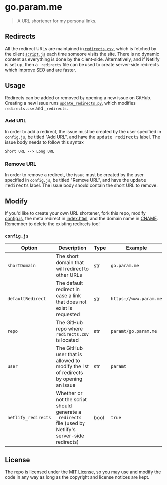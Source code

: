 # go.param.me
> A URL shortener for my personal links.

## Redirects
All the redirect URLs are maintained in [`redirects.csv`](redirects.csv), which is fetched by the client [`script.js`](script.js) each time someone visits the site. There is no dynamic content as everything is done by the client-side. Alternatively, and if Netlify is set up, then a `_redirects` file can be used to create server-side redirects which improve SEO and are faster.

## Usage
Redirects can be added or removed by opening a new issue on GitHub. Creating a new issue runs [`update_redirects.py`](update_redirects.py), which modifies `redirects.csv` and `_redirects`.

### Add URL
In order to add a redirect, the issue must be created by the user specified in `config.js`, be titled "Add URL", and have the <kbd>update redirects</kbd> label. The issue body needs to follow this syntax:

```
Short URL --> Long URL
```

### Remove URL
In order to remove a redirect, the issue must be created by the user specified in `config.js`, be titled "Remove URL", and have the <kbd>update redirects</kbd> label. The issue body should contain the short URL to remove.

## Modify
If you'd like to create your own URL shortener, fork this repo, modify [config.js](config.js), the meta redirect in [index.html](https://github.com/paramt/go.param.me/blob/master/index.html#L6), and the domain name in [CNAME](CNAME). Remember to delete the existing redirects too!

### `config.js`
| Option | Description | Type | Example |
| --- | --- | --- | --- |
| `shortDomain` | The short domain that will redirect to other URLs | str | `go.param.me` |
| `defaultRedirect` | The default redirect in case a link that does not exist is requested | str | `https://www.param.me` |
| `repo` | The GitHub repo where `redirects.csv` is located | str | `paramt/go.param.me` |
| `user` | The GitHub user that is allowed to modify the list of redirects by opening an issue | str | `paramt` |
| `netlify_redirects` | Whether or not the script should generate a `_redirects` file (used by Netlify's server-side redirects) | bool | `true` |

## License
The repo is licensed under the [MIT License](LICENSE), so you may use and modify the code in any way as long as the copyright and license notices are kept.
